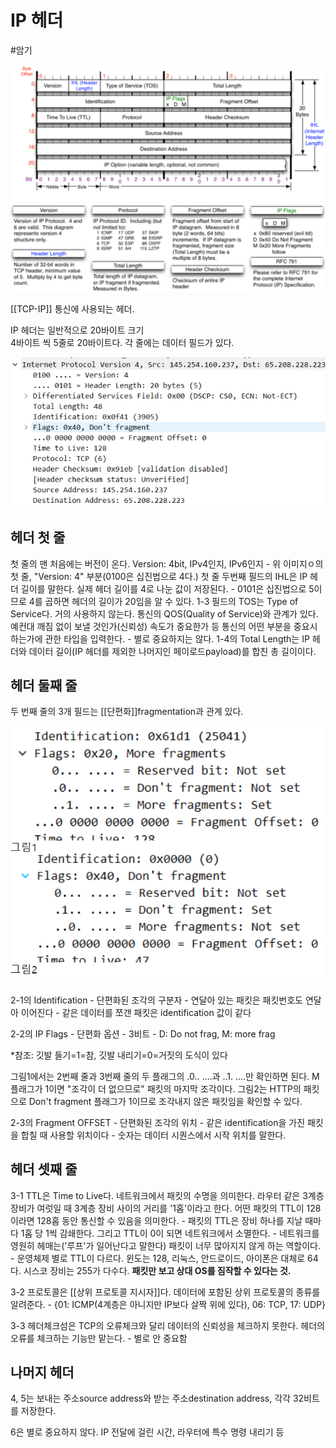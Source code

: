 # IP 헤더

#암기

![IP 헤더 구조도](../attachments/2022-09-19-13-12-15.png)

[[TCP-IP]] 통신에 사용되는 헤더.

IP 헤더는 일반적으로 20바이트 크기  
4바이트 씩 5줄로 20바이트다. 각 줄에는 데이터 필드가 있다. 

![](../attachments/2022-09-19-13-13-08.png)


## 헤더 첫 줄 

첫 줄의 맨 처음에는 버전이 온다. Version: 4bit, IPv4인지, IPv6인지 - 위 이미지ㅇ의 첫 줄, "Version: 4" 부분(0100은 십진법으로 4다.) 
첫 줄 두번째 필드의 IHL은 IP 헤더 길이를 말한다. 실제 헤더 길이를 4로 나눈 값이 저장된다. - 0101은 십진법으로 5이므로 4를 곱하면 헤더의 길이가 20임을 알 수 있다. 
1-3 필드의 TOS는 Type of Service다. 거의 사용하지 않는다. 통신의 QOS(Quality of Service)와 관계가 있다. 예컨대 깨짐 없이 보낼 것인가(신뢰성) 속도가 중요한가 등 통신의 어떤 부분을 중요시하는가에 관한 타입을 입력한다. - 별로 중요하지는 않다. 
1-4의 Total Length는 IP 헤더와 데이터 길이(IP 헤더를 제외한 나머지인 페이로드payload)를 합친 총 길이이다.  

## 헤더 둘째 줄

두 번째 줄의 3개 필드는 [[단편화]]fragmentation과 관계 있다.  

![](../attachments/2022-09-19-13-14-09.png)

2-1의 Identification - 단편화된 조각의 구분자 - 연달아 있는 패킷은 패킷번호도 연달아 이어진다 - 같은 데이터를 쪼갠 패킷은 identification 값이 같다 

2-2의 IP Flags - 단편화 옵션 - 3비트 - D: Do not frag, M: more frag  

*참조: 깃발 들기=1=참, 깃발 내리기=0=거짓의 도식이 있다 

그림1에서는 2번째 줄과 3번째 줄의 두 플래그의 .0.. ….과 ..1. ….만 확인하면 된다. M 플래그가 1이면 "조각이 더 없으므로" 패킷의 마지막 조각이다. 
그림2는 HTTP의 패킷으로 Don't fragment 플래그가 1이므로 조각내지 않은 패킷임을 확인할 수 있다.  

2-3의 Fragment OFFSET - 단편화된 조각의 위치 - 같은 identification을 가진 패킷을 합칠 때 사용할 위치이다 - 숫자는 데이터 시퀀스에서 시작 위치를 말한다. 


## 헤더 셋째 줄

3-1 TTL은 Time to Live다. 네트워크에서 패킷의 수명을 의미한다. 라우터 같은 3계층 장비가 여럿일 때 3계층 장비 사이의 거리를 '1홉'이라고 한다. 어떤 패킷의 TTL이 128이라면 128홉 동안 통신할 수 있음을 의미한다. - 패킷의 TTL은 장비 하나를 지날 때마다 1홉 당 1씩 감쇄한다. 그리고 TTL이 0이 되면 네트워크에서 소멸한다. - 네트워크를 영원히 헤매는('루프'가 일어난다고 말한다) 패킷이 너무 많아지지 않게 하는 역할이다. - 운영체제 별로 TTL이 다르다. 윈도는 128, 리눅스, 안드로이드, 아이폰은 대체로 64다. 시스코 장비는 255가 다수다. **패킷만 보고 상대 OS를 짐작할 수 있다는 것.** 

3-2 프로토콜은 [[상위 프로토콜 지시자]]다. 데이터에 포함된 상위 프로토콜의 종류를 알려준다. - {01: ICMP(4계층은 아니지만 IP보다 살짝 위에 있다), 06: TCP, 17: UDP} 

3-3 헤더체크섬은 TCP의 오류체크와 달리 데이터의 신뢰성을 체크하지 못한다. 헤더의 오류를 체크하는 기능만 맡는다. - 별로 안 중요함 


## 나머지 헤더

4, 5는 보내는 주소source address와 받는 주소destination address, 각각 32비트를 저장한다.  

6은 별로 중요하지 않다. IP 전달에 걸린 시간, 라우터에 특수 명령 내리기 등 